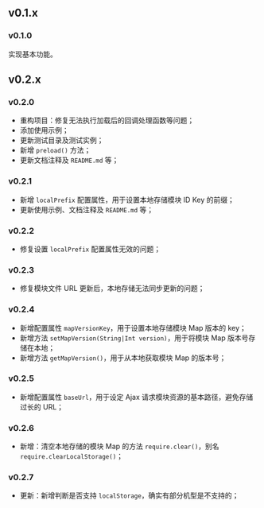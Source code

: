## v0.1.x

### v0.1.0

实现基本功能。

## v0.2.x

### v0.2.0

- 重构项目：修复无法执行加载后的回调处理函数等问题；
- 添加使用示例；
- 更新测试目录及测试实例；
- 新增 `preload()` 方法；
- 更新文档注释及 `README.md` 等；

### v0.2.1

- 新增 `localPrefix` 配置属性，用于设置本地存储模块 ID Key 的前缀；
- 更新使用示例、文档注释及 `README.md` 等；

### v0.2.2

- 修复设置 `localPrefix` 配置属性无效的问题；

### v0.2.3

- 修复模块文件 URL 更新后，本地存储无法同步更新的问题；

### v0.2.4

- 新增配置属性 `mapVersionKey`，用于设置本地存储模块 Map 版本的 key；
- 新增方法 `setMapVersion(String|Int version)`，用于将模块 Map 版本号存储在本地；
- 新增方法 `getMapVersion()`，用于从本地获取模块 Map 的版本号；

### v0.2.5

- 新增配置属性 `baseUrl`，用于设定 Ajax 请求模块资源的基本路径，避免存储过长的 URL；

### v0.2.6

- 新增：清空本地存储的模块 Map 的方法 `require.clear()`，别名 `require.clearLocalStorage()`；

### v0.2.7

- 更新：新增判断是否支持 `localStorage`，确实有部分机型是不支持的；